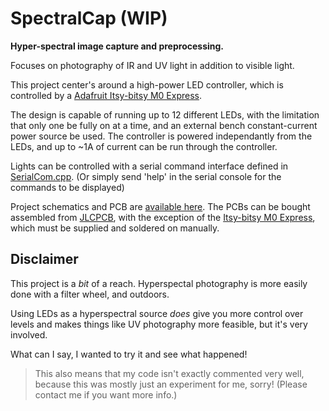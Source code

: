 # SpectralCap (WIP)

**Hyper-spectral image capture and preprocessing.**


Focuses on photography of IR and UV light in addition to visible light.


This project center's around a high-power LED controller, which is controlled by a [Adafruit Itsy-bitsy M0 Express](https://www.adafruit.com/product/3727).

The design is capable of running up to 12 different LEDs, with the limitation that only one be fully on at a time, and an external bench constant-current power source be used. The controller is powered independantly from the LEDs, and up to ~1A of current can be run through the controller.

Lights can be controlled with a serial command interface defined in [SerialCom.cpp](./SpecLight/SerialCom.cpp). (Or simply send 'help' in the serial console for the commands to be displayed)

Project schematics and PCB are [available here](https://oshwlab.com/exley2020/speclight). The PCBs can be bought assembled from [JLCPCB](https://jlcpcb.com/), with the exception of the [Itsy-bitsy M0 Express](https://www.adafruit.com/product/3727), which must be supplied and soldered on manually.


## Disclaimer

This project is a *bit* of a reach. Hyperspectal photography is more easily done with a filter wheel, and outdoors. 

Using LEDs as a hyperspectral source *does* give you more control over levels and makes things like UV photography more feasible, but it's very involved.

What can I say, I wanted to try it and see what happened!

> This also means that my code isn't exactly commented very well, because this was mostly just an experiment for me, sorry! (Please contact me if you want more info.)










